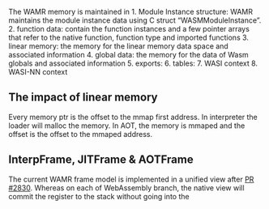 The WAMR memory is maintained in 1. Module Instance structure: WAMR maintains the module instance data using C struct “WASMModuleInstance”.
2. function data: contain the function instances and a few pointer arrays that refer to the native function, function type and imported functions
3. linear memory: the memory for the linear memory data space and associated information
4. global data: the memory for the data of Wasm globals and associated information
5. exports:
6. tables:
7. WASI context
8. WASI-NN context

## The impact of linear memory
Every memory ptr is the offset to the mmap first address. In interpreter the loader will malloc the memory. In AOT, the memory is mmaped and the offset is the offset to the mmaped address. 


## InterpFrame, JITFrame & AOTFrame
The current WAMR frame model is implemented in a unified view after [PR #2830](). Whereas on each of WebAssembly branch, the native view will commit the register to the stack without going into the 
